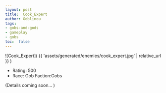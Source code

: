 ```yaml
---
layout: post
title:  Cook_Expert
author: Goblinou
tags:
- gobs-and-gods
- gameplay
- gobs
toc:  false
---
```


![Cook_Expert]( {{ 'assets/generated/enemies/cook_expert.jpg' | relative_url }} )
- Rating: 500
- Race: Gob  Faction:Gobs

(Details coming soon... )
